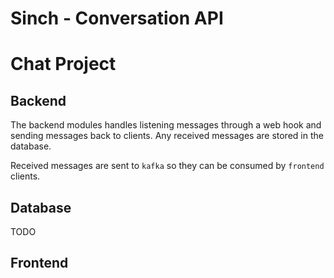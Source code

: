 # Sinch - Conversation API

# Chat Project

## Backend

The backend modules handles listening messages through a web hook and sending messages back to clients. Any received messages are stored in the database.

Received messages are sent to `kafka` so they can be consumed by `frontend` clients.

## Database

TODO

## Frontend
